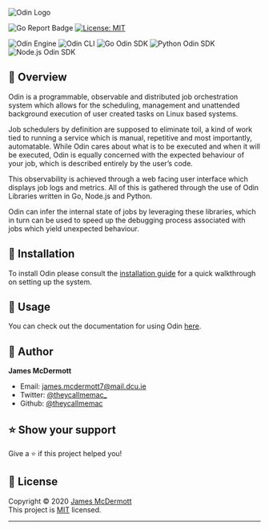 ![Odin Logo](https://i.imgur.com/cwmb5j4.png)

![Go Report Badge](https://goreportcard.com/badge/github.com/theycallmemac/odin) [![License: MIT](https://img.shields.io/badge/License-MIT-yellow.svg)](https://opensource.org/licenses/MIT)


![Odin Engine](https://github.com/theycallmemac/odin/workflows/Odin%20Engine/badge.svg) ![Odin CLI](https://github.com/theycallmemac/odin/workflows/Odin%20CLI/badge.svg) ![Go Odin SDK](https://github.com/theycallmemac/odin/workflows/Go%20Odin%20SDK/badge.svg) ![Python Odin SDK](https://github.com/theycallmemac/odin/workflows/Python%20Odin%20SDK/badge.svg) ![Node.js Odin SDK](https://github.com/theycallmemac/odin/workflows/Node.js%20Odin%20SDK/badge.svg)

## 📖 Overview

Odin is a programmable, observable and distributed job orchestration system which allows for the scheduling, management and unattended background execution of user created tasks on Linux based systems.

Job schedulers by definition are supposed to eliminate toil, a kind of work tied to running a service which is manual, repetitive and most importantly, automatable. While Odin cares about what is to be executed and when it will be executed, Odin is equally concerned with the expected behaviour of your job, which is described entirely by the user’s code. 

This observability is achieved through a web facing user interface which displays job logs and metrics. All of this is gathered through the use of Odin Libraries written in Go, Node.js and Python.

Odin can infer the internal state of jobs by leveraging these libraries, which in turn can be used to speed up the debugging process associated with jobs which yield unexpected behaviour.


## 🔧 Installation

To install Odin please consult the [installation guide](https://github.com/theycallmemac/odin/blob/master/INSTALL.md) for a quick walkthrough on setting up the system.

## 🚀 Usage

You can check out the documentation for using Odin [here](https://github.com/theycallmemac/odin/blob/master/DOCS.md). 

## 👤 Author

**James McDermott**

- Email: <james.mcdermott7@mail.dcu.ie>
- Twitter: [@theycallmemac_](https://twitter.com/theycallmemac_)
- Github: [@theycallmemac](https://github.com/theycallmemac)

## ⭐️ Show your support

Give a ⭐️ if this project helped you!

## 📝 License

Copyright © 2020 [James McDermott](https://github.com/theycallmemac)<br /> This project is [MIT](https://github.com/theycallmemac/odin/blob/master/LICENSE) licensed.

---

